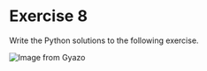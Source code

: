 # Exercise 8

Write the Python solutions to the following exercise.

![Image from Gyazo](https://i.gyazo.com/154b8c7f16939fe5312507a57378ebe1.png)